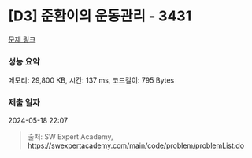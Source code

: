 # [D3] 준환이의 운동관리 - 3431 

[문제 링크](https://swexpertacademy.com/main/code/problem/problemDetail.do?contestProbId=AWE_ZXcqAAMDFAV2) 

### 성능 요약

메모리: 29,800 KB, 시간: 137 ms, 코드길이: 795 Bytes

### 제출 일자

2024-05-18 22:07



> 출처: SW Expert Academy, https://swexpertacademy.com/main/code/problem/problemList.do